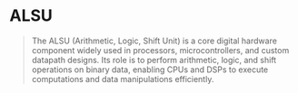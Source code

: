 # ALSU

>The ALSU (Arithmetic, Logic, Shift Unit) is a core digital hardware component widely used in processors, microcontrollers, and custom datapath designs. Its role is to perform arithmetic, logic, and shift operations on binary data, enabling CPUs and DSPs to execute computations and data manipulations efficiently.
